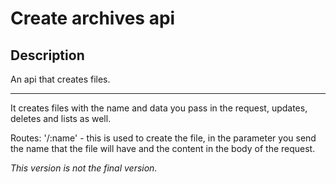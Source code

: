 # Create archives api

## Description

An api that creates files.

---

It creates files with the name and data you pass in the request, updates, deletes and lists as well.

Routes:
'/:name' - this is used to create the file, in the parameter you send the name that the file will have and the content in the body of the request.

*This version is not the final version.*
